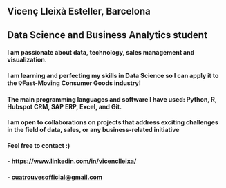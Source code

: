 

## Vicenç Lleixà Esteller, Barcelona
## Data Science and Business Analytics student

#### I am passionate about data, technology, sales management and visualization.
#### I am learning and perfecting my skills in Data Science so I can apply it to the 💡Fast-Moving Consumer Goods industry!
#### The main programming languages and software I have used: Python, R, Hubspot CRM, SAP ERP, Excel, and Git.

#### I am open to collaborations on projects that address exciting challenges in the field of data, sales, or any business-related initiative
#### Feel free to **contact** :)
#### - https://www.linkedin.com/in/vicenclleixa/
#### - cuatrouvesofficial@gmail.com



<!---
vicenclleixa/vicenclleixa is a ✨ special ✨ repository because its `README.md` (this file) appears on your GitHub profile.
You can click the Preview link to take a look at your changes.
--->
